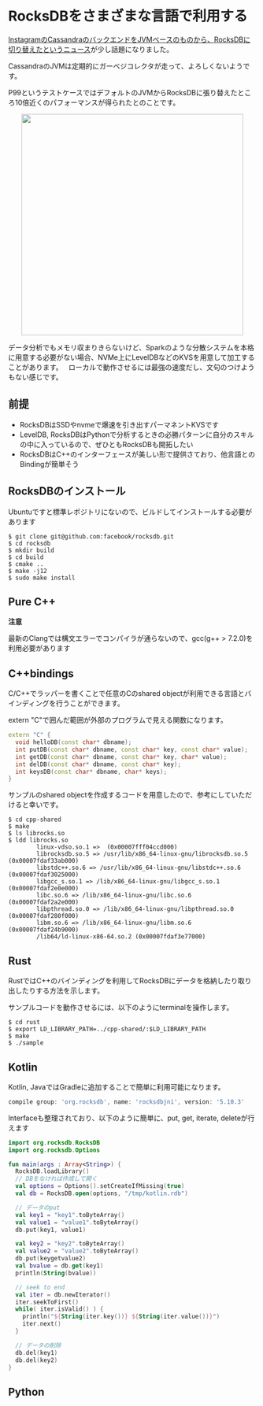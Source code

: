 # RocksDBをさまざまな言語で利用する

[InstagramのCassandraのバックエンドをJVMベースのものから、RocksDBに切り替えたというニュース](https://engineering.instagram.com/open-sourcing-a-10x-reduction-in-apache-cassandra-tail-latency-d64f86b43589)が少し話題になりました。  

CassandraのJVMは定期的にガーベジコレクタが走って、よろしくないようです。

P99というテストケースではデフォルトのJVMからRocksDBに張り替えたところ10倍近くのパフォーマンスが得られたとのことです。
<div align="center">
  <img width="450px" src="https://cdn-images-1.medium.com/max/1600/1*E-2efj-mMo0dQWEvZyxn1g.png">
</div>

データ分析でもメモリ収まりきらないけど、Sparkのような分散システムを本格に用意する必要がない場合、NVMe上にLevelDBなどのKVSを用意して加工することがあります。  
ローカルで動作させるには最強の速度だし、文句のつけようもない感じです。  


## 前提
- RocksDBはSSDやnvmeで爆速を引き出すパーマネントKVSです  
- LevelDB, RocksDBはPythonで分析するときの必勝パターンに自分のスキルの中に入っているので、ぜひともRocksDBも開拓したい
- RocksDBはC++のインターフェースが美しい形で提供さており、他言語とのBindingが簡単そう

## RocksDBのインストール
Ubuntuですと標準レポジトリにないので、ビルドしてインストールする必要があります  
```console
$ git clone git@github.com:facebook/rocksdb.git
$ cd rocksdb
$ mkdir build
$ cd build
$ cmake ..
$ make -j12
$ sudo make install
```

## Pure C++
**注意**  

最新のClangでは構文エラーでコンパイラが通らないので、gcc(g++ > 7.2.0)を利用必要があります  

## C++bindings
C/C++でラッパーを書くことで任意のCのshared objectが利用できる言語とバインディングを行うことができます。  

extern "C"で囲んだ範囲が外部のプログラムで見える関数になります。
```cpp
extern "C" {
  void helloDB(const char* dbname);
  int putDB(const char* dbname, const char* key, const char* value);
  int getDB(const char* dbname, const char* key, char* value);
  int delDB(const char* dbname, const char* key);
  int keysDB(const char* dbname, char* keys);
}
```
サンプルのshared objectを作成するコードを用意したので、参考にしていただけると幸いです。
```console
$ cd cpp-shared
$ make 
$ ls librocks.so
$ ldd librocks.so
        linux-vdso.so.1 =>  (0x00007fff04ccd000)
        librocksdb.so.5 => /usr/lib/x86_64-linux-gnu/librocksdb.so.5 (0x00007fdaf33ab000)
        libstdc++.so.6 => /usr/lib/x86_64-linux-gnu/libstdc++.so.6 (0x00007fdaf3025000)
        libgcc_s.so.1 => /lib/x86_64-linux-gnu/libgcc_s.so.1 (0x00007fdaf2e0e000)
        libc.so.6 => /lib/x86_64-linux-gnu/libc.so.6 (0x00007fdaf2a2e000)
        libpthread.so.0 => /lib/x86_64-linux-gnu/libpthread.so.0 (0x00007fdaf280f000)
        libm.so.6 => /lib/x86_64-linux-gnu/libm.so.6 (0x00007fdaf24b9000)
        /lib64/ld-linux-x86-64.so.2 (0x00007fdaf3e77000)
```

## Rust
RustではC++のバインディングを利用してRocksDBにデータを格納したり取り出したりする方法を示します。  

サンプルコードを動作させるには、以下のようにterminalを操作します。　　
```console
$ cd rust
$ export LD_LIBRARY_PATH=../cpp-shared/:$LD_LIBRARY_PATH
$ make
$ ./sample
```


## Kotlin
Kotlin, JavaではGradleに追加することで簡単に利用可能になります。  
```build.gradle
compile group: 'org.rocksdb', name: 'rocksdbjni', version: '5.10.3'
```
Interfaceも整理されており、以下のように簡単に、put, get, iterate, deleteが行えます  
```kotlin
import org.rocksdb.RocksDB
import org.rocksdb.Options

fun main(args : Array<String>) {
  RocksDB.loadLibrary()
  // DBをなければ作成して開く
  val options = Options().setCreateIfMissing(true)
  val db = RocksDB.open(options, "/tmp/kotlin.rdb")

  // データのput
  val key1 = "key1".toByteArray()
  val value1 = "value1".toByteArray()
  db.put(key1, value1)

  val key2 = "key2".toByteArray()
  val value2 = "value2".toByteArray()
  db.put(keygetvalue2)
  val bvalue = db.get(key1)
  println(String(bvalue))

  // seek to end
  val iter = db.newIterator()
  iter.seekToFirst()
  while( iter.isValid() ) {
    println("${String(iter.key())} ${String(iter.value())}")
    iter.next()
  }

  // データの削除
  db.del(key1)
  db.del(key2)
}
```
## Python

